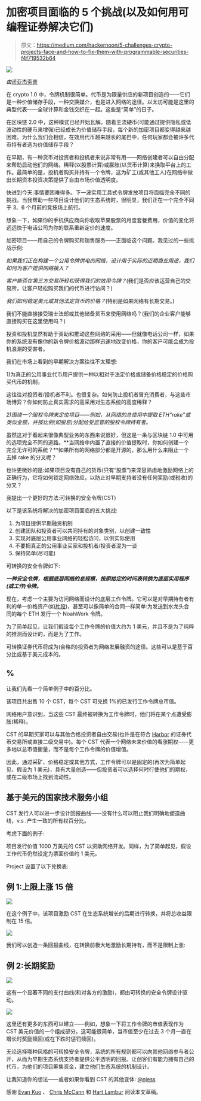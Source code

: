 # 加密项目面临的 5 个挑战(以及如何用可编程证券解决它们)

> 原文：<https://medium.com/hackernoon/5-challenges-crypto-projects-face-and-how-to-fix-them-with-programmable-securities-f4f719532b64>

![](img/094bdb7503ed4eb9b81ca10f879067c2.png)

*由*[诺亚杰索普 ](https://twitter.com/njess)

在 crypto 1.0 中，令牌机制很简单。代币是为限量供应的新项目创造的——它们是一种价值储存手段，一种交换媒介，也是进入网络的途径。以太坊可能是这里的典型代表——全球计算和金钱交织在一起。这些是“简单”的日子。

在区块链 2.0 中，这种模式已经开始瓦解。随着主流硬币(可能通过提供隐私或低波动性的硬币来增强)已经成长为价值储存手段，每个新的加密项目都变得越来越困难。为什么我们会相信，在效用代币越来越长的尾巴中，任何玩家都会被许多代币持有者选为价值储存手段？

在早期，有一种货币对投资者和投机者来说非常有用——网络创建者可以自由分配来帮助启动他们的网络。稀释(以股票计算)或膨胀(以货币计算)来换取平台上的工作。最简单的是，投机者购买并持有一个令牌，这为矿工(或其他工人)在网络中做出长期资本投资决策提供了自由市场价值透明度。

快进到今天:事情要困难得多。下一波实用工具式令牌发放项目将面临完全不同的挑战。当我帮助一些项目设计他们的生态系统时，很明显，我们正在一个完全不同于 3、6 个月前的竞技场上航行。

想象一下，如果你的手机供应商向你收取苹果股票的月度套餐费用，价值的变化将远远快于电话公司为你的联系重新定价的速度。

加密项目——用自己的令牌购买和销售服务——正面临这个问题。我见过的一些挑战示例:

*如果我们正在构建一个公用令牌供电的网络，设计用于实际的近期商业用途，我们如何为客户提供网络接入？*

*客户能否在第三方交易所轻松获得我们的效用令牌？*(我们是否应该运营自己的交易所，让客户轻松购买我们的代币进行访问？)

*我们如何稳定美元或其他法定货币的价格？*(特别是如果网络有长期交易。)

我们不能直接接受瑞士法郎或其他储备货币来使用网络吗？(我们的企业客户能够直接购买在这里使用吗？)

投资和投机显然有助于资助和推动这些网络的采用——但就像电话公司一样，如果你的系统没有像你的新令牌价格波动那样迅速地改变价格，你的客户可能会成为投机浪潮的受害者。

我们在市场上看到的早期解决方案往往不太理想:

1)为真正的公用事业代币用户提供一种以相对于法定价格或储备价格稳定的价格购买代币的机制。

这往往对投资者/投机者不利。也很复杂。如何防止投机者冒充消费者，与这些市场博弈？你如何防止真实需求的高采用对生态系统的高度稀释？

*2)围绕一个股权令牌来定位项目——例如，从网络的总使用中提取 ETH“rake”或类似金额，并按比例(如股息)分配给受监管的股权令牌持有者。*

虽然这对于看起来很像典型业务的东西来说很好，但这是一条与区块链 1.0 中可用的选项完全不同的道路。**当网络中内置了直接的价值提取时，你如何创建一个完全无许可的系统？**如果所有的网络部分都是开源的，那么用什么来阻止一个去掉 rake 的分叉呢？

也许更微妙的是:如果项目没有自己的货币(只有“股票”)来深思熟虑地激励网络上的正确行为，它将如何锁定网络效应，以防止对早期支持者没有任何奖励(或税收)的分叉？

我提出一个更好的方法:可转换的安全令牌(CST)

以下是该系统将解决的加密项目面临的五大挑战:

1.  为项目提供早期融资机制
2.  创建团队和投资者可以共同持有的对象类别，以创建一致性
3.  实现对底层公用事业网络的轻松访问，以供实际使用
4.  不要把真正的公用事业买家和投机者/投资者混为一谈
5.  保持简单(尽可能)

可转换的安全令牌如下:

***一种安全令牌，根据底层网络的总规模，按照给定的时间表转换为底层实用程序(或工作)令牌。***

现在，考虑一个主要为访问网络而设计的底层工作令牌。它可以是对早期持有者有利的单一价格资产(如[片段](https://www.fragments.org/))，甚至可以像简单的合同一样简单:为发送到水龙头合同的每个 ETH 发行一个 NoahWork 令牌。

为了简单起见，让我们假设每个工作令牌的价值大约为 1 美元，并且不是为了纯粹的推测而设计的，而是为了工作。

可转换证券代币将成为(合格的)投资者为网络发展融资的途径。这些可以是基于百分比或基于美元成本的。

## **%**

让我们先看一个简单例子中的百分比。

该项目共出售 10 个 CST，每个 CST 可兑换 1%的已发行工作令牌总市值。

网络用户意识到，当这些 CST 最终被转换为工作令牌时，他们将在某个点遭受膨胀(稀释)。

CST 的早期买家可以与其他合格投资者自由交易(也许是在符合 [Harbor](https://harbor.com) 的证券代币交易所或直接二级交易中)。每个 CST 代表一个网络未来价值的看涨期权——更多地以总市值衡量，而不是每个工作令牌的价值增值。

因此，通过采矿、价格稳定或其他方式，工作令牌可以是固定的(再次为简单起见，假设为 1 美元)，具有大量创造——但投资者可以选择何时行使他们的期权，或在二级市场上找到流动性。

## **基于美元的国家技术服务小组**

CST 发行人可以进一步设计回报曲线——没有什么可以阻止我们明确地塑造曲线，v.s .产生一致的所有权百分比。

考虑下面的例子:

项目发行价值 1000 万美元的 CST 以资助网络开发。同样，为了简单起见，假设工作代币仍然设定为票面价值约 1 美元。

Project 设置了以下兑换表:

## **例 1:上限上涨 15 倍**

![](img/b9d3ba13f54346698384831db1edde1c.png)

在这个例子中，该项目激励 CST 在生态系统增长的后期进行转换，并将总收益限制在 15 倍。

![](img/b4f72cf9708df9f7b64fc91c5c6de922.png)

我们可以创造一条回报曲线，在转换前极大地激励长期持有，而不是限制上涨:

## **例 2:长期奖励**

![](img/f2a0d5dce440645b1b674d1fe6b2b9e7.png)

这有一个显著不同的支付曲线(和对各方的激励)，都由可转换的安全令牌设计驱动。

![](img/f975d006d9112a0d8411a022539898cd.png)

这里还有更多的东西可以建立——例如，想象一下将工作令牌的市值表现作为 CST 美元价值的一个组成部分。这可能很简单，当市值至少在过去 3 个月一直在增长时奖励赎回(或在下跌时惩罚赎回)。

无论选择哪种风格的可转换安全令牌，系统的所有规则都可以向其他网络参与者公开，从而为早期生态系统支持者提供公平透明的回报。让创客们有能力拥有自己的代币，为他们的项目筹集资金，建立他们生态系统的机制设计。

让我知道你的想法——或者如果你看到 CST 的其他变体: [@njess](https://twitter.com/njess)

感谢 [Evan Kuo](/@evan_29274) 、 [Chris McCann](/@mccannatron) 和 [Hart Lambur](/@hal2001) 阅读本文草稿。